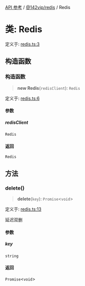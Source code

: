 [API 参考](../wiki/Home) / [@142vip/redis](../wiki/@142vip.redis) / Redis

# 类: Redis

定义于: [redis.ts:3](https://github.com/142vip/core-x/blob/25cf658819688f02293d600e7003b5877a2f9489/packages/redis/src/redis.ts#L3)

## 构造函数

### 构造函数

> **new Redis**(`redisClient`): `Redis`

定义于: [redis.ts:6](https://github.com/142vip/core-x/blob/25cf658819688f02293d600e7003b5877a2f9489/packages/redis/src/redis.ts#L6)

#### 参数

##### redisClient

`Redis`

#### 返回

`Redis`

## 方法

### delete()

> **delete**(`key`): `Promise`\<`void`\>

定义于: [redis.ts:13](https://github.com/142vip/core-x/blob/25cf658819688f02293d600e7003b5877a2f9489/packages/redis/src/redis.ts#L13)

延迟双删

#### 参数

##### key

`string`

#### 返回

`Promise`\<`void`\>
